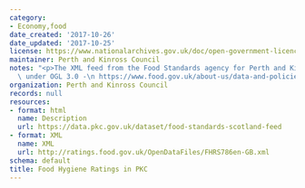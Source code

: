 ```yaml
---
category:
- Economy,food
date_created: '2017-10-26'
date_updated: '2017-10-25'
license: https://www.nationalarchives.gov.uk/doc/open-government-licence/version/3/
maintainer: Perth and Kinross Council
notes: "<p>The XML feed from the Food Standards agency for Perth and Kinross. Licensed\
  \ under OGL 3.0 -\n https://www.food.gov.uk/about-us/data-and-policies/aboutsite/termsandconditions/fhrs-data-usage-open-government-licence-and-disclaimer</p>"
organization: Perth and Kinross Council
records: null
resources:
- format: html
  name: Description
  url: https://data.pkc.gov.uk/dataset/food-standards-scotland-feed
- format: XML
  name: XML
  url: http://ratings.food.gov.uk/OpenDataFiles/FHRS786en-GB.xml
schema: default
title: Food Hygiene Ratings in PKC
---
```

